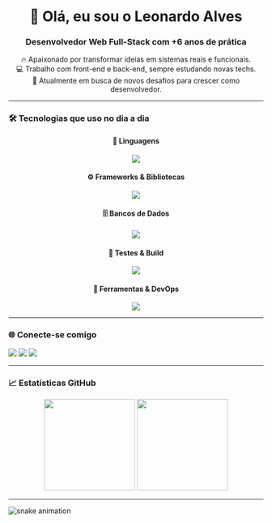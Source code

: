 <h1 align="center">👋 Olá, eu sou o Leonardo Alves</h1>
<h3 align="center">Desenvolvedor Web Full-Stack com +6 anos de prática</h3>

<p align="center">
  🔥 Apaixonado por transformar ideias em sistemas reais e funcionais.<br>
  💻 Trabalho com front-end e back-end, sempre estudando novas techs.<br>
  🚀 Atualmente em busca de novos desafios para crescer como desenvolvedor.
</p>

---

### 🛠️ Tecnologias que uso no dia a dia

<div align="center">

  #### 🧠 Linguagens  
  <img src="https://skillicons.dev/icons?i=html,css,js,ts,php,py,bash" />

  #### ⚙️ Frameworks & Bibliotecas  
  <img src="https://skillicons.dev/icons?i=react,vue,nodejs,express,laravel,jquery,bootstrap,tailwind,vite,nextjs,astro" />

  #### 🗄️ Bancos de Dados  
  <img src="https://skillicons.dev/icons?i=mysql,sqlite,mongodb,postgres" />

  #### 🧪 Testes & Build  
  <img src="https://skillicons.dev/icons?i=jest,vite,webpack" />

  #### 🔧 Ferramentas & DevOps  
  <img src="https://skillicons.dev/icons?i=git,github,docker,figma,linux,vscode" />

</div>


---

### 🌐 Conecte-se comigo

<div>
  <a href="mailto:leonardoaf65572005@gmail.com"><img src="https://img.shields.io/badge/-Gmail-%23333?style=for-the-badge&logo=gmail&logoColor=white"></a>
  <a href="https://www.linkedin.com/in/leonardo-af/" target="_blank"><img src="https://img.shields.io/badge/-LinkedIn-%230077B5?style=for-the-badge&logo=linkedin&logoColor=white"></a>
  <a href="https://leonardo-alves.com" target="_blank"><img src="https://img.shields.io/badge/-Portfólio-%23000000?style=for-the-badge&logo=vercel&logoColor=white"></a>
</div>

---

### 📈 Estatísticas GitHub

<p align="center">
  <img height="180em" src="https://github-readme-stats.vercel.app/api?username=Leozinnh&show_icons=true&theme=tokyonight&count_private=true"/>
  <img height="180em" src="https://github-readme-stats.vercel.app/api/top-langs/?username=Leozinnh&layout=compact&langs_count=8&theme=tokyonight"/>
</p>

---

<picture>
  <source media="(prefers-color-scheme: dark)" srcset="https://raw.githubusercontent.com/Leozinnh/Leozinnh/output/github-contribution-grid-snake-dark.svg">
  <source media="(prefers-color-scheme: light)" srcset="https://raw.githubusercontent.com/Leozinnh/Leozinnh/output/github-contribution-grid-snake.svg">
  <img alt="snake animation" src="https://raw.githubusercontent.com/Leozinnh/Leozinnh/output/github-contribution-grid-snake.svg">
</picture>

